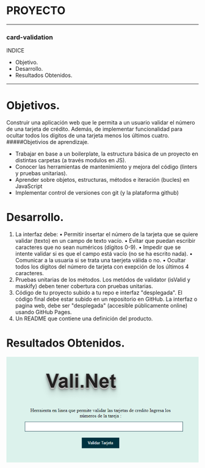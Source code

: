 # **PROYECTO**

------------


### card-validation
INDICE
- Objetivo.
- Desarrollo.
- Resultados Obtenidos.

------------

# Objetivos.

 Construir una aplicación web que le permita a un usuario validar el número de una tarjeta de crédito. Además, de implementar funcionalidad para ocultar todos los dígitos de una tarjeta menos los últimos cuatro.
 #####Objetivios de aprendizaje.
- Trabajar en base a un boilerplate, la estructura básica de un proyecto en distintas carpetas (a través modulos en JS).
- Conocer las herramientas de mantenimiento y mejora del código (linters y pruebas unitarias).
- Aprender sobre objetos, estructuras, métodos e iteración (bucles) en JavaScript
- Implementar control de versiones con git (y la plataforma github)
# Desarrollo.
1. La interfaz  debe:
•	Permitir insertar el número de la tarjeta que se quiere validar (texto) en un campo de texto vacío.
•	Evitar que puedan escribir caracteres que no sean numéricos (dígitos 0-9).
•	Impedir que se intente validar si es que el campo está vacío (no se ha escrito nada).
•	Comunicar a la usuaria si se trata una taerjeta válida o no.
•	Ocultar todos los dígitos del número de tarjeta con exepción de los últimos 4 caracteres.
2. Pruebas unitarias de los métodos.
Los metódos de validator (isValid y maskify) deben tener cobertura con pruebas unitarias.
3. Código de tu proyecto subido a tu repo e interfaz "desplegada".
El código final debe estar subido en un repositorio en GitHub. La interfaz o pagina web, debe ser "desplegada" (accesible públicamente online) usando GitHub Pages.
4. Un README que contiene una definición del producto.
# Resultados Obtenidos.
![resultado ]( /resultado.png "resultado ")